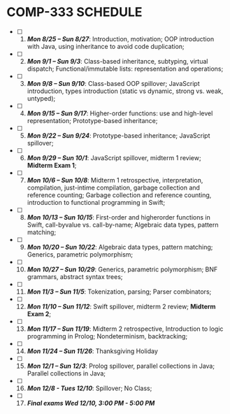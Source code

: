 # COMP-333 SCHEDULE

- [ ] 1. _**Mon 8/25 – Sun 8/27**_: Introduction, motivation; OOP introduction with Java, using
inheritance to avoid code duplication;

- [ ] 2. _**Mon 9/1 – Sun 9/3**_: Class-based inheritance,
subtyping, virtual dispatch; Functional/immutable lists:
representation and operations;

- [ ] 3. _**Mon 9/8 – Sun 9/10**_: Class-based OOP spillover; JavaScript introduction, types introduction (static vs dynamic, strong vs. weak, untyped);

- [ ] 4. _**Mon 9/15 – Sun 9/17**_: Higher-order functions: use
and high-level representation; Prototype-based inheritance;

- [ ] 5. _**Mon 9/22 – Sun 9/24**_: Prototype-based inheritance; JavaScript spillover;

- [ ] 6. _**Mon 9/29 – Sun 10/1**_: JavaScript spillover,
midterm 1 review; **Midterm Exam 1**;

- [ ] 7. _**Mon 10/6 – Sun 10/8**_: Midterm 1 retrospective,
interpretation, compilation, just-intime compilation, garbage
collection and reference counting; Garbage collection and reference
counting, introduction to functional
programming in Swift;

- [ ] 8. _**Mon 10/13 – Sun 10/15**_: First-order and higherorder functions in Swift, call-byvalue vs. call-by-name; Algebraic data types, pattern matching;

- [ ] 9. _**Mon 10/20 – Sun 10/22**_: Algebraic data types, pattern matching; Generics, parametric polymorphism;

- [ ] 10. _**Mon 10/27 – Sun 10/29**_: Generics, parametric polymorphism; BNF grammars, abstract syntax trees;

- [ ] 11. _**Mon 11/3 – Sun 11/5**_: Tokenization, parsing; Parser combinators;

- [ ] 12. _**Mon 11/10 – Sun 11/12**_: Swift spillover, midterm 2
review; **Midterm Exam 2**;

- [ ] 13. _**Mon 11/17 – Sun 11/19**_: Midterm 2 retrospective, Introduction to logic programming in Prolog; Nondeterminism, backtracking;

- [ ] 14. _**Mon 11/24 – Sun 11/26**_: Thanksgiving Holiday

- [ ] 15. _**Mon 12/1 – Sun 12/3**_: Prolog spillover, parallel
collections in Java; Parallel collections in Java;

- [ ] 16. _**Mon 12/8 - Tues 12/10**_: Spillover; No Class;

- [ ] 17. _**Final exams Wed 12/10, 3:00 PM - 5:00 PM**_
